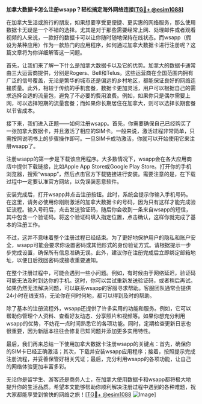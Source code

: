 **加拿大数据卡怎么注册wsapp？轻松搞定海外网络连接[[TG💪+ @esim1088](https://t.me/s/esim1088)]**

在加拿大生活或旅行的朋友，如果想要享受更便捷、更实惠的网络服务，那么使用数据卡无疑是一个不错的选择。尤其是对于那些需要经常上网、处理邮件或者观看视频的人来说，一款好的数据卡可以让你随时随地保持在线状态。而wsapp（假设为某种应用）作为一款热门的应用程序，如何通过加拿大数据卡进行注册呢？这篇文章将为你详细解答这一问题。

首先，让我们来了解一下什么是加拿大数据卡以及它的优势。加拿大的数据卡通常由三大运营商提供，分别是Rogers、Bell和Telus。这些运营商在全国范围内拥有广泛的信号覆盖，无论是繁华的城市还是偏远的乡村地区，都能保证良好的网络连接质量。此外，相较于传统的手机套餐，数据卡更加灵活，用户可以根据自己的需求选择合适的流量包，避免了不必要的费用浪费。例如，如果你只是偶尔需要上网，可以选择短期的流量套餐；而如果你长期居住在加拿大，则可以选择长期套餐以节省成本。

接下来，我们进入正题——如何注册wsapp。首先，你需要确保自己已经购买了一张加拿大数据卡，并且激活了相应的SIM卡。一般来说，激活过程非常简单，只需按照说明书上的步骤操作即可。一旦SIM卡成功激活，你就可以开始使用它来注册wsapp了。

注册wsapp的第一步是下载该应用程序。大多数情况下，wsapp会在各大应用商店中提供下载链接，比如Apple App Store或Google Play Store。打开你的手机浏览器，搜索“wsapp”，然后点击官方下载链接进行安装。需要注意的是，在下载过程中一定要认准官方网站，以免误装恶意软件。

安装完成后，打开wsapp并点击注册按钮。此时，系统会提示你输入手机号码。在这里，请务必使用你刚刚激活的加拿大数据卡的号码，因为只有这样才能完成验证流程。输入号码后，点击发送验证码，随后你会收到一条来自wsapp的短信，其中包含一个验证码。将这个验证码填入指定位置，点击确认，这样你就完成了基本的注册工作。

不过，这并不意味着整个注册过程已经结束。为了更好地保护用户的隐私和账户安全，wsapp可能会要求你设置密码或其他形式的身份验证方式。请根据提示一步步完成设置，确保所有信息准确无误。此外，建议你在注册完成后立即绑定邮箱地址，以便日后找回密码或接收重要通知。

在整个注册过程中，可能会遇到一些小问题。例如，有时候由于网络延迟，验证码可能无法及时到达你的手机。这时，你可以尝试重新发送验证码，或者稍后再试。如果仍然无法解决问题，可以联系wsapp的客服寻求帮助。客服团队通常会提供24小时在线支持，无论你在何时何地，都可以得到及时的帮助。

除了基本的注册流程外，wsapp还提供了许多实用的功能和服务。例如，它可以帮助你管理个人资料、查看好友动态、分享照片和视频等。如果你想充分利用wsapp的优势，不妨花一点时间熟悉它的各项功能。同时，定期检查更新日志也很重要，因为新版本往往会修复已知问题并添加更多实用特性。

最后，我们再来总结一下使用加拿大数据卡注册wsapp的关键点：首先，确保你的SIM卡已经正确激活；其次，下载并安装wsapp应用程序；接着，按照提示完成注册流程，并妥善保管好相关凭证；最后，充分利用wsapp的各项功能，让自己的网络体验更加丰富多彩。

无论你是留学生、游客还是商务人士，在加拿大使用数据卡和wsapp都将极大地提升你的生活品质。希望本文能够帮助你顺利解决注册过程中遇到的各种难题，祝大家都能享受到愉快的网络之旅！[[TG💪+ @esim1088](https://t.me/s/esim1088) ![Image](https://i.postimg.cc/4NQfJmqS/Snipaste-2025-05-13-00-14-12.png)]